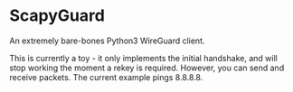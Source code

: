 # ScapyGuard
An extremely bare-bones Python3 WireGuard client.

This is currently a toy - it only implements the initial handshake, and will stop working the moment a rekey is required. However, you can send and receive packets. The current example pings 8.8.8.8.
